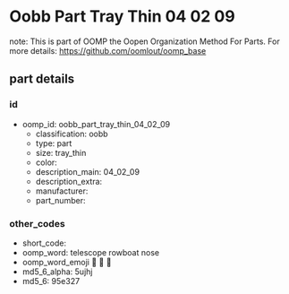 # Oobb Part Tray Thin 04 02 09  

note: This is part of OOMP the Oopen Organization Method For Parts. For more details: https://github.com/oomlout/oomp_base

##  part details





### id
* oomp_id: oobb_part_tray_thin_04_02_09
  * classification: oobb
  * type: part
  * size: tray_thin
  * color: 
  * description_main: 04_02_09
  * description_extra: 
  * manufacturer: 
  * part_number: 

### other_codes
* short_code: 
* oomp_word: telescope rowboat nose
* oomp_word_emoji :telescope: :rowboat: :nose:
* md5_6_alpha: 5ujhj
* md5_6: 95e327